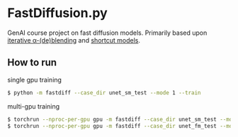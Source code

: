 # FastDiffusion.py
GenAI course project on fast diffusion models.
Primarily based upon
[iterative α-(de)blending](https://github.com/tchambon/IADB/tree/main)
and
[shortcut models](https://github.com/kvfrans/shortcut-models/tree/main).



## How to run

single gpu training
```bash
$ python -m fastdiff --case_dir unet_sm_test --mode 1 --train
```

multi-gpu training
```bash
$ torchrun --nproc-per-gpu gpu -m fastdiff --case_dir unet_sm_test --mode 1 --train # Shortcut model
$ torchrun --nproc-per-gpu gpu -m fastdiff --case_dir unet_fm_test --mode 0 --train # flow matching
```

